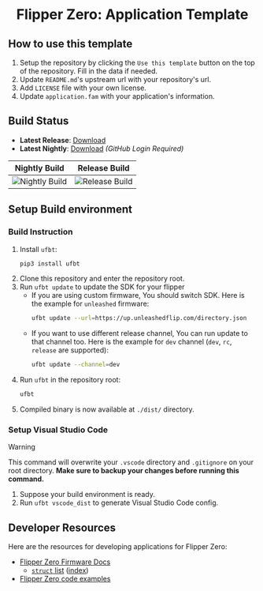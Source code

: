<h1 align="center">Flipper Zero: Application Template</h1>

## How to use this template
1. Setup the repository by clicking the `Use this template` button on the top of the repository. Fill in the data if needed.
2. Update `README.md`'s upstream url with your repository's url.
3. Add `LICENSE` file with your own license.
4. Update `application.fam` with your application's information.

## Build Status
<!-- Replace the https://github.com/Alex4386/f0-template to your own repo after using template! -->
* **Latest Release**: [Download](https://github.com/Alex4386/f0-template/releases/latest)
* **Latest Nightly**: [Download](https://github.com/Alex4386/f0-template/actions/workflows/nightly.yml) _(GitHub Login Required)_

| Nightly Build | Release Build |
|:-------------:|:-------------:|
| ![Nightly Build](https://github.com/Alex4386/f0-template/actions/workflows/nightly.yml/badge.svg) | ![Release Build](https://github.com/Alex4386/f0-template/actions/workflows/release.yml/badge.svg) |

## Setup Build environment
### Build Instruction
1. Install `ufbt`:
    ```bash
    pip3 install ufbt
    ```
2. Clone this repository and enter the repository root.
3. Run `ufbt update` to update the SDK for your flipper
    - If you are using custom firmware, You should switch SDK. Here is the example for `unleashed` firmware:
        ```bash
        ufbt update --url=https://up.unleashedflip.com/directory.json
        ```
    - If you want to use different release channel, You can run update to that channel too. Here is the example for `dev` channel (`dev`, `rc`, `release` are supported):
        ```bash
        ufbt update --channel=dev
        ```
4. Run `ufbt` in the repository root:
    ```bash
    ufbt
    ```
5. Compiled binary is now available at `./dist/` directory.

### Setup Visual Studio Code
> [!WARNING]
> This command will overwrite your `.vscode` directory and `.gitignore` on your root directory. 
> **Make sure to backup your changes before running this command.**

1. Suppose your build environment is ready.
2. Run `ufbt vscode_dist` to generate Visual Studio Code config.

## Developer Resources
Here are the resources for developing applications for Flipper Zero:
- [Flipper Zero Firmware Docs](https://developer.flipper.net/flipperzero/doxygen/)
  - [`struct` list](https://developer.flipper.net/flipperzero/doxygen/annotated.html) ([index](https://developer.flipper.net/flipperzero/doxygen/classes.html))
- [Flipper Zero code examples](https://github.com/m1ch3al/flipper-zero-dev-tutorial)
